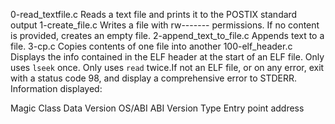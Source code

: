 0-read_textfile.c
Reads a text file and prints it to the POSTIX standard output
1-create_file.c
Writes a file with rw------- permissions. If no content is provided, creates an empty file.
2-append_text_to_file.c
Appends text to a file.
3-cp.c
Copies contents of one file into another
100-elf_header.c
Displays the info contained in the ELF header at the start of an ELF file. Only uses ``lseek`` once. Only uses ``read`` twice.If not an ELF file, or on any error, exit with a status code 98, and display a comprehensive error to STDERR.
Information displayed:

Magic
Class
Data
Version
OS/ABI
ABI Version
Type
Entry point address
